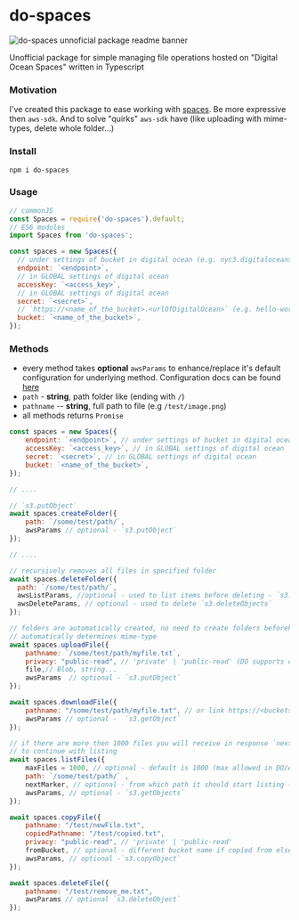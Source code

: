 # do-spaces

![do-spaces unnoficial package readme banner](https://user-images.githubusercontent.com/8983870/239910462-a037cf98-6bce-4c8b-9399-a4382f6a41c2.png)

Unofficial package for simple managing file operations hosted on "Digital Ocean Spaces" written in Typescript

### Motivation

I've created this package to ease working with [spaces](https://www.digitalocean.com/products/spaces/). Be more expressive then `aws-sdk`. And to solve "quirks" `aws-sdk` have (like uploading with mime-types, delete whole folder...)

### Install

```
npm i do-spaces
```

### Usage

```js
// commonJS
const Spaces = require('do-spaces').default;
// ES6 modules
import Spaces from 'do-spaces';

const spaces = new Spaces({
  // under settings of bucket in digital ocean (e.g. nyc3.digitaloceanspaces.com)
  endpoint: `<endpoint>`,
  // in GLOBAL settings of digital ocean
  accessKey: `<access_key>`,
  // in GLOBAL settings of digital ocean
  secret: `<secret>`,
  // `https://<name_of_the_bucket>.<urlOfDigitalOcean>` (e.g. hello-world.nyc3.digitaloceanspaces.com so bucket is: hello-world );
  bucket: `<name_of_the_bucket>`,
});
```

### Methods

- every method takes **optional** `awsParams` to enhance/replace it's default configuration for underlying method. Configuration docs can be found [here](https://docs.aws.amazon.com/AWSJavaScriptSDK/latest/AWS/S3.html)
- `path` - **string**, path folder like (ending with `/`)
- `pathname` -- **string**, full path to file (e.g `/test/image.png`)
- all methods returns `Promise`

```js
const spaces = new Spaces({
    endpoint: `<endpoint>`, // under settings of bucket in digital ocean
    accessKey: `<access_key>`, // in GLOBAL settings of digital ocean
    secret: `<secret>`, // in GLOBAL settings of digital ocean
    bucket: `<name_of_the_bucket>`,
});

// ....

// `s3.putObject`
await spaces.createFolder({
    path: `/some/test/path/`,
    awsParams // optional - `s3.putObject`
});

// ....

// recursively removes all files in specified folder
await spaces.deleteFolder({
  path: `/some/test/path/`,
  awsListParams, //optional - used to list items before deleting - `s3.listObjects`
  awsDeleteParams, // optional - used to delete `s3.deleteObjects`
});

// folders are automatically created, no need to create folders beforehand
// automatically determines mime-type
await spaces.uploadFile({
    pathname: `/some/test/path/myfile.txt`,
    privacy: "public-read", // 'private' | 'public-read' (DO supports only those)
    file,// Blob, string...
    awsParams  // optional - `s3.putObject`
});

await spaces.downloadFile({
    pathname: "/some/test/path/myfile.txt", // or link https://<bucket>.<endpoint>/path/to/file
    awsParams // optional -  `s3.getObject`
});

// if there are more then 1000 files you will receive in response `nextMarker`,
// to continue with listing
await spaces.listFiles({
    maxFiles = 1000, // optional - default is 1000 (max allowed in DO/AWS)
    path: `/some/test/path/` ,
    nextMarker, // optional - from which path it should start listing (supplied)
    awsParams, // optional - `s3.getObjects`
});

await spaces.copyFile({
    pathname: "/test/newFile.txt",
    copiedPathname: "/test/copied.txt",
    privacy: "public-read", // 'private' | 'public-read'
    fromBucket, // optional - different bucket name if copied from elsewhere
    awsParams, // optional -`s3.copyObject`
});

await spaces.deleteFile({
    pathname: "/test/remove_me.txt",
    awsParams // optional `s3.deleteObject`
});
```
